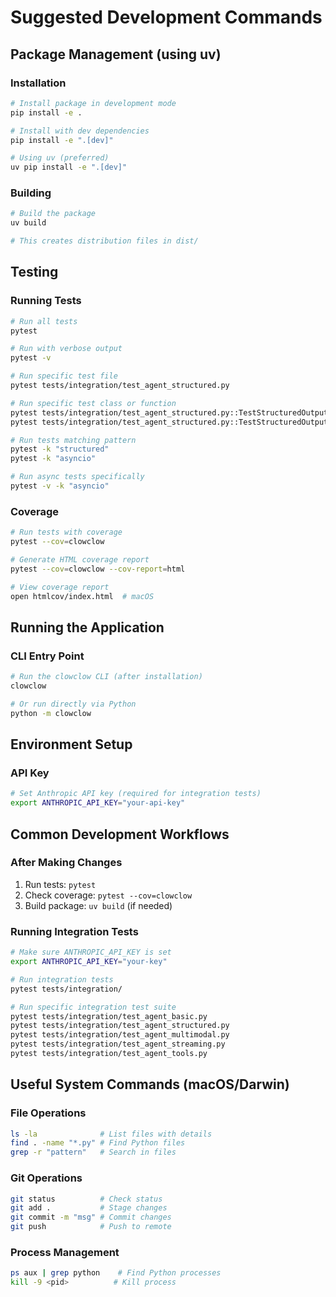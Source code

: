 # Suggested Development Commands

## Package Management (using uv)

### Installation
```bash
# Install package in development mode
pip install -e .

# Install with dev dependencies
pip install -e ".[dev]"

# Using uv (preferred)
uv pip install -e ".[dev]"
```

### Building
```bash
# Build the package
uv build

# This creates distribution files in dist/
```

## Testing

### Running Tests
```bash
# Run all tests
pytest

# Run with verbose output
pytest -v

# Run specific test file
pytest tests/integration/test_agent_structured.py

# Run specific test class or function
pytest tests/integration/test_agent_structured.py::TestStructuredOutputBasics
pytest tests/integration/test_agent_structured.py::TestStructuredOutputBasics::test_city_info_structured_output

# Run tests matching pattern
pytest -k "structured"
pytest -k "asyncio"

# Run async tests specifically
pytest -v -k "asyncio"
```

### Coverage
```bash
# Run tests with coverage
pytest --cov=clowclow

# Generate HTML coverage report
pytest --cov=clowclow --cov-report=html

# View coverage report
open htmlcov/index.html  # macOS
```

## Running the Application

### CLI Entry Point
```bash
# Run the clowclow CLI (after installation)
clowclow

# Or run directly via Python
python -m clowclow
```

## Environment Setup

### API Key
```bash
# Set Anthropic API key (required for integration tests)
export ANTHROPIC_API_KEY="your-api-key"
```

## Common Development Workflows

### After Making Changes
1. Run tests: `pytest`
2. Check coverage: `pytest --cov=clowclow`
3. Build package: `uv build` (if needed)

### Running Integration Tests
```bash
# Make sure ANTHROPIC_API_KEY is set
export ANTHROPIC_API_KEY="your-key"

# Run integration tests
pytest tests/integration/

# Run specific integration test suite
pytest tests/integration/test_agent_basic.py
pytest tests/integration/test_agent_structured.py
pytest tests/integration/test_agent_multimodal.py
pytest tests/integration/test_agent_streaming.py
pytest tests/integration/test_agent_tools.py
```

## Useful System Commands (macOS/Darwin)

### File Operations
```bash
ls -la              # List files with details
find . -name "*.py" # Find Python files
grep -r "pattern"   # Search in files
```

### Git Operations
```bash
git status          # Check status
git add .           # Stage changes
git commit -m "msg" # Commit changes
git push            # Push to remote
```

### Process Management
```bash
ps aux | grep python    # Find Python processes
kill -9 <pid>          # Kill process
```
